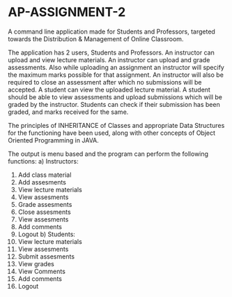 # AP-ASSIGNMENT-2
A command line application made for Students and Professors, targeted towards the Distribution &amp; Management of Online Classroom.

The application has 2 users, Students and Professors. An instructor can upload and view lecture materials. An instructor can upload and grade assessments.
Also while uploading an assignment an instructor will specify the maximum marks possible for that assignment. An instructor will also be required to close an 
assessment after which no submissions will be accepted. A student can view the uploaded lecture material. A student should be able to view assessments and 
upload submissions which will be graded by the instructor. Students can check if their submission has been graded, and marks received for the same.

The principles of INHERITANCE of Classes and appropriate Data Structures for the functioning have been used, along with other concepts of Object Oriented Programming 
in JAVA.

The output is menu based and the program can perform the following functions:
a) Instructors:
  1) Add class material
  2) Add assesments
  3) View lecture materials
  4) View assesments
  5) Grade assesments
  6) Close assesments
  7) View assesments
  8) Add comments
  9) Logout
b) Students:
  1) View lecture materials
  2) View assesments
  3) Submit assesments
  4) View grades
  5) View Comments
  6) Add comments
  7) Logout
